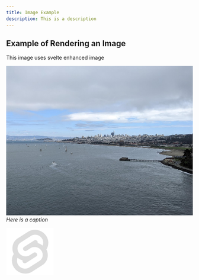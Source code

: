 ```yaml
---
title: Image Example
description: This is a description
---
```


## Example of Rendering an Image

This image uses svelte enhanced image

![example](/static/testphoto.png)
*Here is a caption*


![example2](/static/favicon%20with%20space.png)
